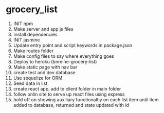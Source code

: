 # grocery_list

1. INIT npm
2. Make server and app js files
3. Install dependencies
4. INIT jasmine
5. Update entry point and script keywords in package.json
6. Make routes folder
7. Make config files to say where everything goes
8. Deploy to heroku (bnreine-grocery-list)
9. Make static page with nav bar
10. create test and dev database
11. Use sequelize for ORM
12. Seed data in list
13. create react app, add to client folder in main folder
14. follow onlin site to serve up react files using express
15. hold off on showing auxiliary functionaltiy on each list item until item added to database, returned and state updated with id
